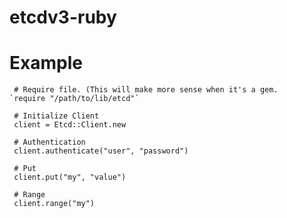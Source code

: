 # etcdv3-ruby

# Example

     # Require file. (This will make more sense when it's a gem.
    `require "/path/to/lib/etcd"`
    
     # Initialize Client
     client = Etcd::Client.new
     
     # Authentication
     client.authenticate("user", "password")
     
     # Put
     client.put("my", "value")
     
     # Range
     client.range("my")

